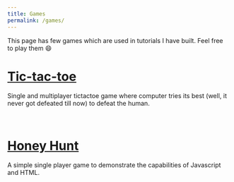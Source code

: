 ```yaml
---
title: Games
permalink: /games/
---
```


This page has few games which are used in tutorials I have built. Feel free to play them :smile:


# [Tic-tac-toe](tictactoe)
Single and multiplayer tictactoe game where computer tries its best (well, it never got defeated till now) to defeat the human.

<br/>

# [Honey Hunt](honeyhunt)
A simple single player game to demonstrate the capabilities of Javascript and HTML.